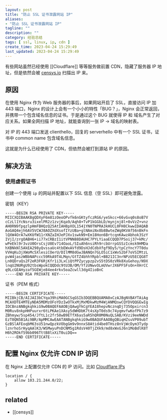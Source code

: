 ```yaml
---
layout: post
title: "防止 SSL 证书泄露网站 IP"
aliases:
- "防止 SSL 证书泄露网站 IP"
tagline: ""
description: ""
category: 经验总结
tags: [ ssl, linux, ip, cdn ]
create_time: 2023-04-24 15:29:49
last_updated: 2023-04-24 15:29:49
---
```


有些网站虽然已经使用 [[Cloudflare]] 等等服务做前置 CDN，隐藏了服务器 IP 地址，但是依然会被 [censys.io](https://search.censys.io/) 扫描出 IP 来。

## 原因

在使用 Nginx 作为 Web 服务器的事后，如果网站开启了 SSL，直接访问 IP 加 443 端口，Nginx 的设计上会有一个小小的特性「BUG？」，Nginx 会正常返回，并携带一个包含域名信息的证书。于是通过这个 BUG 就使得 IP 和 域名产生了对应关系。如果全网扫描 IP 地址，就能查询到一张 IP -> 域名的映射表。

对 IP 的 443 端口发送 clienthello，回复的 serverhello 中有一个 SSL 证书，证书中 common name 包含域名信息。

这就是为什么已经使用了 CDN，但依然会被打到源站 IP 的原因。

## 解决方法

### 使用虚假证书

创建一个使用 `ip` 的网站并配置以下 SSL 信息（空 SSL）即可避免泄露。

密钥（KEY）

```
-----BEGIN RSA PRIVATE KEY-----
MIICXQIBAAKBgQDXyF6m81zOeoOPvfk6nGKtyfczRG6/yeSkcc+66vGvq0s8oB7V
cCzLl1YcNsru3ixelPR2z1zvjKqa9/Aqh8+TvP1kGGbLD/mynjnj8l+0vVzZ+vnz
AH0RN9fpqzlpHmFBHQzQ25AtIAH8pXOL1541YN0TNPRA3kHUCL0FH8CkwwIDAQAB
AoGAQ4ejh6AV5VCWJ8AOZXdXsofIYzUBa+glNAmiNx8b8BwteZWq0KVAf56nBkFn
lQXW4OrA7wXKUfW11rXNZaIHJePJXv1swkN9+Em18Hon6BrtcqnKAwzAbhok3SzY
IVjI/zrgOABH6+ii77xCRBzI1itVPNN88DAUHC7PYLYiaaECQQD7PSoij37+kMc/
wPeEkl9r3vzU0OrsCsjU8Ev714OaoL/SIuAh6nsiRh9rcbUrrpGSSzIcmsk9HMDa
hXBNkNl5AkEA298yQvssaUc4tbEWxAVfd9DsHJdCdbXfgf9Dy5/tpCzYncY7T0du
VVHqKu3jXWoMc5XlesiCOerU/DIlMM8dGwJBANQn7GLO5iC1xWvS2bF7oVSIMtzL
pvW4jaszWBbNAPccc59RkA9T4LMqn/GtTZ4bhhYRpbl+BB21IC3nrNPzU5ECQG8T
Ln0QDruQs2F2eR3F6RjKfr1i3LxCiQtPPZycypzp2vS5tDS0zVRk8XuGehoy/N9X
lnqU2NURgU92tbsWpokCQQDdc9tU3B/OM/YfzUNwvOLmUVwrJX6PFSFsOn+XHrCC
q9LcGEAHyzaf5GEWje84ee4rkv5oaZcwll3dg4IioBnC
-----END RSA PRIVATE KEY-----
```

证书（PEM 格式）

```
-----BEGIN CERTIFICATE-----
MIIBkjCB/AIJAI3bCYqa39hiMA0GCSqGSIb3DQEBBQUAMA0xCzAJBgNVBAYTAiAg
MCAXDTE4MTEyNDA5MDMzOFoYDzIwOTkxMjMxMDkwMzM4WjANMQswCQYDVQQGEwIg
IDCBnzANBgkqhkiG9w0BAQEFAAOBjQAwgYkCgYEA18hepvNcznqDj735Opxircn3
M0Ruv8nkpHHPuurxr6tLPKAe1XAsy5dWHDbK7t4sXpT0ds9c74yqmvfwKofPk7z9
ZBhmyw/5sp454/JftL1c2fr58wB9ETfX6as5aR5hQR0M0NuQLSAB/KVzi9eeNWDd
EzT0QN5B1Ai9BR/ApMMCAwEAATANBgkqhkiG9w0BAQUFAAOBgQBiqHZsuVP09ubT
GzBSlAFEoqbM63sU51nwQpzkVObgGm9v9nnxS8Atid4be0THsz8nVjWcDym3Tydp
lznrhoSrHyqAAlK3/WSMwyuPnDCNM5g1RdsV40TjZXk9/md8xWxGJ6n1MoBdlK8T
H6h2ROkf59bb096TttB8lxXiT0uiDQ==
-----END CERTIFICATE-----
```

## 配置 Nginx 仅允许 CDN IP 访问

在 Nginx 上配置仅允许 CDN 的 IP 访问。比如 [Cloudflare IPs](https://www.cloudflare.com/ips/)

```
location / {
    allow 103.21.244.0/22;
}
```

## related

- [[censys]]